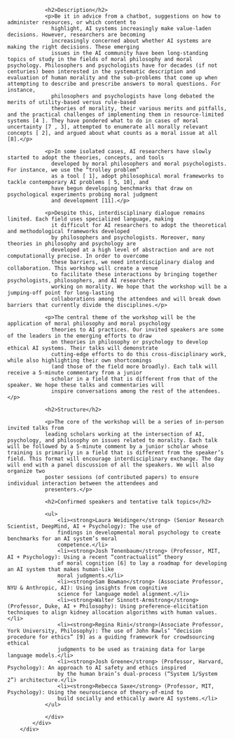 <section class="hero is-fullheight has-background-white-ter" id="about">
    <div class="hero-body">
        <div class="container">
            <div class="columns">
                <div class="column" markdown="1">

                <h2>Description</h2>
                <p>Be it in advice from a chatbot, suggestions on how to administer resources, or which content to
                  highlight, AI systems increasingly make value-laden decisions. However, researchers are becoming
                  increasingly concerned about whether AI systems are making the right decisions. These emerging
                  issues in the AI community have been long-standing topics of study in the fields of moral philosophy and moral psychology. Philosophers and psychologists have for decades (if not centuries) been interested in the systematic description and evaluation of human morality and the sub-problems that come up when attempting to describe and prescribe answers to moral questions. For instance,
                  philosophers and psychologists have long debated the merits of utility-based versus rule-based
                  theories of morality, their various merits and pitfalls, and the practical challenges of implementing them in resource-limited systems [4 ]. They have pondered what to do in cases of moral uncertainty [7 , 3], attempted to enumerate all morally relevant concepts [ 2], and argued about what counts as a moral issue at all [8].</p>

                <p>In some isolated cases, AI researchers have slowly started to adopt the theories, concepts, and tools
                  developed by moral philosophers and moral psychologists. For instance, we use the “trolley problem”
                  as a tool [ 1], adopt philosophical moral frameworks to tackle contemporary AI problems [ 5, 10], and
                  have begun developing benchmarks that draw on psychological experiments probing moral judgment
                  and development [11].</p>

                <p>Despite this, interdisciplinary dialogue remains limited. Each field uses specialized language, making
                  it difficult for AI researchers to adopt the theoretical and methodological frameworks developed
                  by philosophers and psychologists. Moreover, many theories in philosophy and psychology are
                  developed at a high level of abstraction and are not computationally precise. In order to overcome
                  these barriers, we need interdisciplinary dialog and collaboration. This workshop will create a venue
                  to facilitate these interactions by bringing together psychologists, philosophers, and AI researchers
                  working on morality. We hope that the workshop will be a jumping-off point for long-lasting
                  collaborations among the attendees and will break down barriers that currently divide the disciplines.</p>

                <p>The central theme of the workshop will be the application of moral philosophy and moral psychology
                  theories to AI practices. Our invited speakers are some of the leaders in the emerging efforts to draw
                  on theories in philosophy or psychology to develop ethical AI systems. Their talks will demonstrate
                  cutting-edge efforts to do this cross-disciplinary work, while also highlighting their own shortcomings
                  (and those of the field more broadly). Each talk will receive a 5-minute commentary from a junior
                  scholar in a field that is different from that of the speaker. We hope these talks and commentaries will
                  inspire conversations among the rest of the attendees.</p>

                <h2>Structure</h2>

                <p>The core of the workshop will be a series of in-person invited talks from
                leading scholars working at the intersection of AI, psychology, and philosophy on issues related to morality. Each talk will be followed by a 5-minute comment by a junior scholar whose training is primarily in a field that is different from the speaker’s field. This format will encourage interdisciplinary exchange. The day will end with a panel discussion of all the speakers. We will also organize two
                poster sessions (of contributed papers) to ensure individual interaction between the attendees and
                presenters.</p>

                <h2>Confirmed speakers and tentative talk topics</h2>

                <ul>
                    <li><strong>Laura Weidinger</strong> (Senior Research Scientist, DeepMind, AI + Psychology): The use of
                    findings in developmental moral psychology to create benchmarks for an AI system’s moral
                    competence.</li>
                    <li><strong>Josh Tenenbaum</strong> (Professor, MIT, AI + Psychology): Using a recent “contractualist” theory
                    of moral cognition [6] to lay a roadmap for developing an AI system that makes human-like
                    moral judgments.</li>
                    <li><strong>Sam Bowman</strong> (Associate Professor, NYU & Anthropic, AI): Using insights from cognitive
                    science for language model alignment.</li>
                    <li><strong>Walter Sinnott-Armstrong</strong> (Professor, Duke, AI + Philosophy): Using preference-elicitation techniques to align kidney allocation algorithms with human values.</li>
                    <li><strong>Regina Rini</strong>(Associate Professor, York University, Philosophy): The use of John Rawls’ “decision procedure for ethics” [9] as a guiding framework for crowdsourcing ethical
                    judgments to be used as training data for large language models.</li>
                    <li><strong>Josh Greene</strong> (Professor, Harvard, Psychology): An approach to AI safety and ethics inspired
                    by the human brain’s dual-process (“System 1/System 2”) architecture.</li>
                    <li><strong>Rebecca Saxe</strong> (Professor, MIT, Psychology): Using the neuroscience of theory-of-mind to
                    build socially and ethically aware AI systems.</li>
                </ul>

                </div>
            </div>
        </div>
</section>